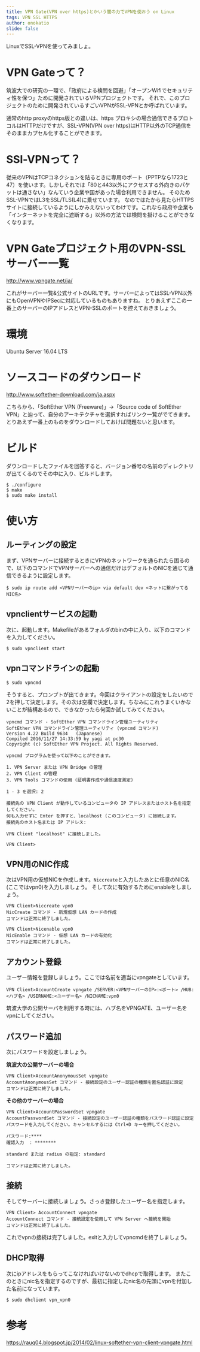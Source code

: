 ```yaml
---
title: VPN Gate(VPN over https)とかいう闇の力でVPNを使おう on Linux
tags: VPN SSL HTTPS
author: onokatio
slide: false
---
```

LinuxでSSL-VPNを使ってみましょ。

# VPN Gateって？
筑波大での研究の一環で、「政府による検問を回避」「オープンWifiでセキュリティ性を保つ」ために開発されているVPNプロジェクトです。
それで、このプロジェクトのために開発されているすごいVPNがSSL-VPNとか呼ばれています。

通常のhttp proxyのhttps版との違いは、https プロキシの場合通信できるプロトコルはHTTPだけですが、SSL-VPN(VPN over https)はHTTP以外のTCP通信をそのままカプセル化することができます。

# SSl-VPNって？
従来のVPNはTCPコネクションを貼るときに専用のポート（PPTPなら1723と47）を使います。しかしそれでは「80と443以外にアクセスする外向きのパケットは通さない」なんていう企業や国があった場合利用できません。
そのためSSL-VPNではL3をSSL/TLS(L4)に乗せています。
なのではたから見たらHTTPSサイトに接続しているようにしかみえないってわけです。これなら政府や企業も「インターネットを完全に遮断する」以外の方法では検問を掛けることができなくなります。

# VPN Gateプロジェクト用のVPN-SSLサーバー一覧

http://www.vpngate.net/ja/

これがサーバー一覧&公式サイトのURLです。サーバーによってはSSL-VPN以外にもOpenVPNやIPSecに対応しているものもありますね。
とりあえずここの一番上のサーバーのIPアドレスとVPN-SSLのポートを控えておきましょう。

# 環境
Ubuntu Server 16.04 LTS

# ソースコードのダウンロード

http://www.softether-download.com/ja.aspx

こちらから、「SoftEther VPN (Freeware)」→「Source code of SoftEther VPN」と辿って、自分のアーキテクチャを選択すればリンク一覧がでてきます。とりあえず一番上のものをダウンロードしておけば問題ないと思います。

# ビルド
ダウンロードしたファイルを回答すると、バージョン番号の名前のディレクトリが出てくるのでその中に入り、ビルドします。

```bash:shell
$ ./configure
$ make
$ sudo make install
```

# 使い方

## ルーティングの設定

まず、VPNサーバーに接続するときにVPNのネットワークを通られたら困るので、以下のコマンドでVPNサーバーへの通信だけはデフォルトのNICを通じて通信できるように設定します。

```shell-session:shell
$ sudo ip route add <VPNサーバーのip> via default dev <ネットに繋がってるNIC名>
```

## vpnclientサービスの起動
次に、起動します。Makefileがあるフォルダのbinの中に入り、以下のコマンドを入力してください。

```shell-session:shell
$ sudo vpnclient start
```

## vpnコマンドラインの起動

```shell-session:shell
$ sudo vpncmd
```

そうすると、プロンプトが出てきます。今回はクライアントの設定をしたいので2を押して決定します。その次は空欄で決定します。ちなみにこれうまくいかないことが結構あるので、できなかったら何回か試してみてください。

```bash:vpnccmd
vpncmd コマンド - SoftEther VPN コマンドライン管理ユーティリティ
SoftEther VPN コマンドライン管理ユーティリティ (vpncmd コマンド)
Version 4.22 Build 9634   (Japanese)
Compiled 2016/11/27 14:33:59 by yagi at pc30
Copyright (c) SoftEther VPN Project. All Rights Reserved.

vpncmd プログラムを使って以下のことができます。

1. VPN Server または VPN Bridge の管理
2. VPN Client の管理
3. VPN Tools コマンドの使用 (証明書作成や通信速度測定)

1 - 3 を選択: 2

接続先の VPN Client が動作しているコンピュータの IP アドレスまたはホスト名を指定してください。
何も入力せずに Enter を押すと、localhost (このコンピュータ) に接続します。
接続先のホスト名または IP アドレス:

VPN Client "localhost" に接続しました。

VPN Client>
```

## VPN用のNIC作成

次はVPN用の仮想NICを作成します。`Niccreate`と入力したあとに任意のNIC名(ここではvpn0)を入力しましょう。
そして次に有効するためにenableをしましょう。


```bash:vpncmd
VPN Client>Niccreate vpn0
NicCreate コマンド - 新規仮想 LAN カードの作成
コマンドは正常に終了しました。

VPN Client>Nicenable vpn0
NicEnable コマンド - 仮想 LAN カードの有効化
コマンドは正常に終了しました。
```

## アカウント登録

ユーザー情報を登録しましょう。ここでは名前を適当にvpngateとしています。


```shell-session:vpncmd
VPN Client>AccountCreate vpngate /SERVER:<VPNサーバーのIP>:<ポート> /HUB:<ハブ名> /USERNAME:<ユーザー名> /NICNAME:vpn0
```

筑波大学の公開サーバを利用する時には、ハブ名をVPNGATE、ユーザー名をvpnにしてください。

## パスワード追加

次にパスワードを設定しましょう。

__筑波大の公開サーバーの場合__

```bash:vpncmd
VPN Client>AccountAnonymousSet vpngate
AccountAnonymousSet コマンド - 接続設定のユーザー認証の種類を匿名認証に設定
コマンドは正常に終了しました。
```

__その他のサーバーの場合__

```bash:vpncmd
VPN Client>AccountPasswordSet vpngate
AccountPasswordSet コマンド - 接続設定のユーザー認証の種類をパスワード認証に設定
パスワードを入力してください。キャンセルするには Ctrl+D キーを押してください。

パスワード:****
確認入力  : ********

standard または radius の指定: standard

コマンドは正常に終了しました。
```

## 接続

そしてサーバーに接続しましょう。さっき登録したユーザー名を指定します。

```bash:vpncmd
VPN Client> AccountConnect vpngate
AccountConnect コマンド - 接続設定を使用して VPN Server へ接続を開始
コマンドは正常に終了しました。
```

これでvpnの接続は完了しました。exitと入力してvpncmdを終了しましょう。

## DHCP取得

次にipアドレスをもらってこなければいけないのでdhcpで取得します。
またこのときにnic名を指定するのですが、最初に指定したnic名の先頭にvpnを付加した名前になっています。

```shell-session:shell
$ sudo dhclient vpn_vpn0
```

# 参考
https://rauq04.blogspot.jp/2014/02/linux-softether-vpn-client-vpngate.html


